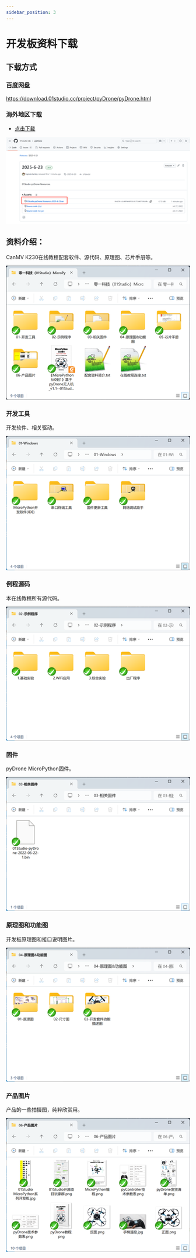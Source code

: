 ```yaml
---
sidebar_position: 3
---
```


# 开发板资料下载

## 下载方式

### 百度网盘

https://download.01studio.cc/project/pyDrone/pyDrone.html

### 海外地区下载

- [点击下载](https://github.com/01studio-lab/pyDrone/releases/tag/2025-6-23)

![download](./img/download/download0.png)

## 资料介绍：

CanMV K230在线教程配套软件、源代码、原理图、芯片手册等。

![download](./img/download/download1.png)

### 开发工具

开发软件、相关驱动。

![download](./img/download/download2.png)

### 例程源码

本在线教程所有源代码。

![download](./img/download/download3.png)

### 固件

pyDrone MicroPython固件。

![download](./img/download/download4.png)

### 原理图和功能图

开发板原理图和接口说明图片。

![download](./img/download/download5.png)

### 产品图片

产品的一些拍摄图，纯粹欣赏用。

![download](./img/download/download7.png)